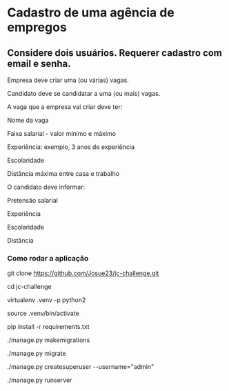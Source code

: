 # Cadastro de uma agência de empregos
## Considere dois usuários. Requerer cadastro com email e senha.
Empresa deve criar uma (ou várias) vagas.

Candidato deve se candidatar a uma (ou mais) vagas.

A vaga que a empresa vai criar deve ter:

Nome da vaga

Faixa salarial - valor mínimo e máximo

Experiência: exemplo, 3 anos de experiência

Escolaridade

Distância máxima entre casa e trabalho

O candidato deve informar:

Pretensão salarial

Experiência

Escolaridade

Distância


### Como rodar a aplicação

git clone https://github.com/Josue23/jc-challenge.git

cd jc-challenge

virtualenv .venv -p python2

source .venv/bin/activate

pip install -r requirements.txt

./manage.py makemigrations

./manage.py migrate

./manage.py createsuperuser --username="admin"

./manage.py runserver
